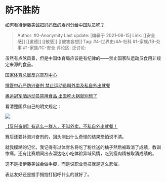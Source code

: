# 防不胜防
[如何看待伊藤美诚把妈妈做的寿司分给中国队员吃？](https://www.zhihu.com/question/475943096/answer/2050011010)

> Author: #0-Anonymity
> Last update: [编辑于 2021-08-15]
> Link: [[安全感]] [[道德]] [[敏感]] [[被害妄想]]
> Tag: #4-世界史/4A-社科 #1-家族/1B-处事 #1-家族/1C-安全
> 评论区:
> 泛讨论:

虽然有点煞风景，但是中国体育局应该是有纪律的——禁止国家队运动员食用非规定来源的食品。

[国家体育总局反兴奋剂中心​](https://link.zhihu.com/?target=http%3A//www.sport.gov.cn/fxfjzx/n5555/c794430/content.html)

[排管中心严防兴奋剂 禁止运动员叫外卖及私自外出就餐​](https://link.zhihu.com/?target=https%3A//m.k.sohu.com/d/510017963%3FchannelId%3D2%26page%3D5)

[奥运冠军晒运动员禁用食品 出去吃火锅就别想了​](https://link.zhihu.com/?target=https%3A//m.jiemian.com/article/999725.html)

看清楚国乒自己的明文规定：

![](https://pic1.zhimg.com/50/v2-e6b94e4fdc5012378bdf37b5aefbb263_720w.jpg?source=1940ef5c)

[【反兴奋剂】有这么一群人，不叫外卖，不私自外出就餐！](https://link.zhihu.com/?target=https%3A//news.dayoo.com/gzrbyc/202102/06/158752_53787493.htm)

赛后还要补测兴奋剂的，回头测出什么奇怪的结果恐怕说不清。

就我模糊的记忆，我记得有过体育名将吃了粉丝送的橘子然后被取消了成绩，教训惨痛。还有比赛期间出去溜达吃小吃体验异域风情，吃到瘦肉精被取消成绩的。

这不是指伊藤美诚会做手脚，而是说职业竞技就是这么悲催。

表达友好还是握手拥抱打招呼什么的就好了。
